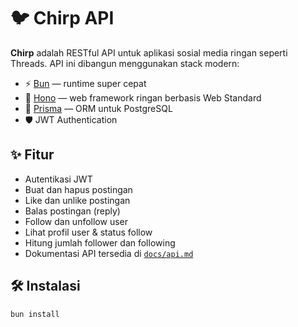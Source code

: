 # 🐦 Chirp API

**Chirp** adalah RESTful API untuk aplikasi sosial media ringan seperti Threads. API ini dibangun menggunakan stack modern:

- ⚡ [Bun](https://bun.sh/) — runtime super cepat
- 🧩 [Hono](https://hono.dev/) — web framework ringan berbasis Web Standard
- 🧬 [Prisma](https://www.prisma.io/) — ORM untuk PostgreSQL
- 🛡️ JWT Authentication

## ✨ Fitur

- Autentikasi JWT
- Buat dan hapus postingan
- Like dan unlike postingan
- Balas postingan (reply)
- Follow dan unfollow user
- Lihat profil user & status follow
- Hitung jumlah follower dan following
- Dokumentasi API tersedia di [`docs/api.md`](./docs/api.md)

## 🛠️ Instalasi

```bash
bun install

